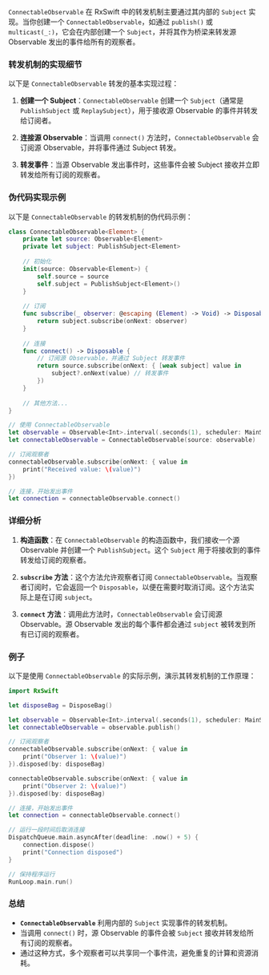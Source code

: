 `ConnectableObservable` 在 RxSwift 中的转发机制主要通过其内部的 `Subject` 实现。当你创建一个 `ConnectableObservable`，如通过 `publish()` 或 `multicast(_:)`，它会在内部创建一个 `Subject`，并将其作为桥梁来转发源 Observable 发出的事件给所有的观察者。

### 转发机制的实现细节

以下是 `ConnectableObservable` 转发的基本实现过程：

1. **创建一个 Subject**：`ConnectableObservable` 创建一个 `Subject`（通常是 `PublishSubject` 或 `ReplaySubject`），用于接收源 Observable 的事件并转发给订阅者。

2. **连接源 Observable**：当调用 `connect()` 方法时，`ConnectableObservable` 会订阅源 Observable，并将事件通过 Subject 转发。

3. **转发事件**：当源 Observable 发出事件时，这些事件会被 Subject 接收并立即转发给所有订阅的观察者。

### 伪代码实现示例

以下是 `ConnectableObservable` 的转发机制的伪代码示例：

```swift
class ConnectableObservable<Element> {
    private let source: Observable<Element>
    private let subject: PublishSubject<Element>
    
    // 初始化
    init(source: Observable<Element>) {
        self.source = source
        self.subject = PublishSubject<Element>()
    }
    
    // 订阅
    func subscribe(_ observer: @escaping (Element) -> Void) -> Disposable {
        return subject.subscribe(onNext: observer)
    }
    
    // 连接
    func connect() -> Disposable {
        // 订阅源 Observable，并通过 Subject 转发事件
        return source.subscribe(onNext: { [weak subject] value in
            subject?.onNext(value) // 转发事件
        })
    }
    
    // 其他方法...
}

// 使用 ConnectableObservable
let observable = Observable<Int>.interval(.seconds(1), scheduler: MainScheduler.instance)
let connectableObservable = ConnectableObservable(source: observable)

// 订阅观察者
connectableObservable.subscribe(onNext: { value in
    print("Received value: \(value)")
})

// 连接，开始发出事件
let connection = connectableObservable.connect()
```

### 详细分析

1. **构造函数**：在 `ConnectableObservable` 的构造函数中，我们接收一个源 Observable 并创建一个 `PublishSubject`。这个 `Subject` 用于将接收到的事件转发给订阅的观察者。

2. **`subscribe` 方法**：这个方法允许观察者订阅 `ConnectableObservable`。当观察者订阅时，它会返回一个 `Disposable`，以便在需要时取消订阅。这个方法实际上是在订阅 `subject`。

3. **`connect` 方法**：调用此方法时，`ConnectableObservable` 会订阅源 Observable。源 Observable 发出的每个事件都会通过 `subject` 被转发到所有已订阅的观察者。

### 例子

以下是使用 `ConnectableObservable` 的实际示例，演示其转发机制的工作原理：

```swift
import RxSwift

let disposeBag = DisposeBag()

let observable = Observable<Int>.interval(.seconds(1), scheduler: MainScheduler.instance)
let connectableObservable = observable.publish()

// 订阅观察者
connectableObservable.subscribe(onNext: { value in
    print("Observer 1: \(value)")
}).disposed(by: disposeBag)

connectableObservable.subscribe(onNext: { value in
    print("Observer 2: \(value)")
}).disposed(by: disposeBag)

// 连接，开始发出事件
let connection = connectableObservable.connect()

// 运行一段时间后取消连接
DispatchQueue.main.asyncAfter(deadline: .now() + 5) {
    connection.dispose()
    print("Connection disposed")
}

// 保持程序运行
RunLoop.main.run()
```

### 总结

- **`ConnectableObservable`** 利用内部的 `Subject` 实现事件的转发机制。
- 当调用 `connect()` 时，源 Observable 的事件会被 `Subject` 接收并转发给所有订阅的观察者。
- 通过这种方式，多个观察者可以共享同一个事件流，避免重复的计算和资源消耗。
